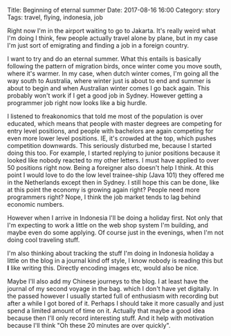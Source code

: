 Title: Beginning of eternal summer
Date: 2017-08-16 16:00
Category: story
Tags: travel, flying, indonesia, job

Right now I'm in the airport waiting to go to Jakarta.
It's really weird what I'm doing I think, few people actually travel alone by
plane, but in my case I'm just sort of emigrating and finding a job in a
foreign country.

I want to try and do an eternal summer. What this entails is basically
following the pattern of migration birds, once winter come you move south,
where it's warmer. In my case, when dutch winter comes, I'm going all the way
south to Australia, where winter just is about to end and summer is about to
begin and when Australian winter comes I go back again.
This probably won't work if I get a good job in Sydney.
However getting a programmer job right now looks like a big hurdle.

I listened to freakonomics that told me most of the population is over
educated, which means that people with master degrees are competing for entry
level positions, and people with bachelors are again competing for even more
lower level positions. IE, it's crowded at the top, which pushes competition
downwards.
This seriously disturbed me, because I started doing this too.
For example, I started replying to junior positions because it looked like
nobody reacted to my other letters.
I must have applied to over 50 positions right now.
Being a foreigner also doesn't help I think. At this point I would love to do
the low level trainee-ship (Java 101) they offered me in the Netherlands except
then in Sydney.
I still hope this can be done, like at this point the economy is growing again
right?
People need more programmers right?
Nope, I think the job market tends to lag behind economic numbers.

However when I arrive in Indonesia I'll be doing a holiday first.
Not only that I'm expecting to work a little on the web shop system I'm building,
and maybe even do some applying.
Of course just in the evenings, when I'm not doing cool traveling stuff.

I'm also thinking about tracking the stuff I'm doing in Indonesia holiday a
little on the blog in a journal kind off style,
I know nobody is reading this but **I** like writing this.
Directly encoding images etc, would also be nice.

Maybe I'll also add my Chinese journeys to the blog. I at least have the journal
of my second voyage in the bag. which I don't have yet digitally.
In the passed however I usually started full of enthusiasm with recording but
after a while I got bored of it.
Perhaps I should take it more casually and just spend a limited amount of time
on it.
Actually that maybe a good idea because then I'll only record interesting stuff.
And it help with motivation because I'll think "Oh these 20 minutes are over 
quickly".
